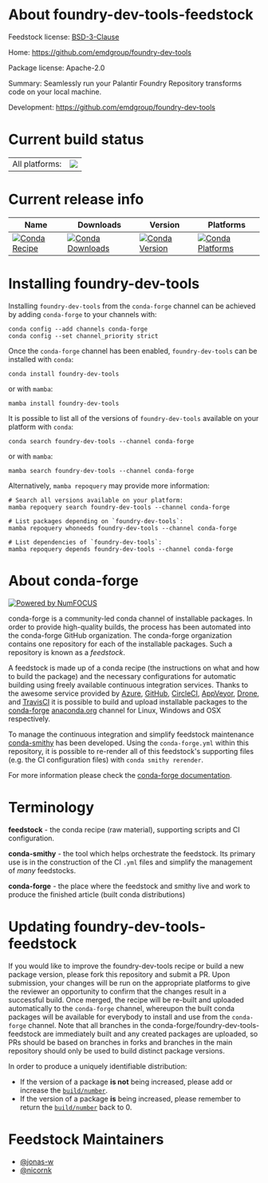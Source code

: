 About foundry-dev-tools-feedstock
=================================

Feedstock license: [BSD-3-Clause](https://github.com/conda-forge/foundry-dev-tools-feedstock/blob/main/LICENSE.txt)

Home: https://github.com/emdgroup/foundry-dev-tools

Package license: Apache-2.0

Summary: Seamlessly run your Palantir Foundry Repository transforms code on your local machine.

Development: https://github.com/emdgroup/foundry-dev-tools

Current build status
====================


<table><tr><td>All platforms:</td>
    <td>
      <a href="https://dev.azure.com/conda-forge/feedstock-builds/_build/latest?definitionId=18944&branchName=main">
        <img src="https://dev.azure.com/conda-forge/feedstock-builds/_apis/build/status/foundry-dev-tools-feedstock?branchName=main">
      </a>
    </td>
  </tr>
</table>

Current release info
====================

| Name | Downloads | Version | Platforms |
| --- | --- | --- | --- |
| [![Conda Recipe](https://img.shields.io/badge/recipe-foundry--dev--tools-green.svg)](https://anaconda.org/conda-forge/foundry-dev-tools) | [![Conda Downloads](https://img.shields.io/conda/dn/conda-forge/foundry-dev-tools.svg)](https://anaconda.org/conda-forge/foundry-dev-tools) | [![Conda Version](https://img.shields.io/conda/vn/conda-forge/foundry-dev-tools.svg)](https://anaconda.org/conda-forge/foundry-dev-tools) | [![Conda Platforms](https://img.shields.io/conda/pn/conda-forge/foundry-dev-tools.svg)](https://anaconda.org/conda-forge/foundry-dev-tools) |

Installing foundry-dev-tools
============================

Installing `foundry-dev-tools` from the `conda-forge` channel can be achieved by adding `conda-forge` to your channels with:

```
conda config --add channels conda-forge
conda config --set channel_priority strict
```

Once the `conda-forge` channel has been enabled, `foundry-dev-tools` can be installed with `conda`:

```
conda install foundry-dev-tools
```

or with `mamba`:

```
mamba install foundry-dev-tools
```

It is possible to list all of the versions of `foundry-dev-tools` available on your platform with `conda`:

```
conda search foundry-dev-tools --channel conda-forge
```

or with `mamba`:

```
mamba search foundry-dev-tools --channel conda-forge
```

Alternatively, `mamba repoquery` may provide more information:

```
# Search all versions available on your platform:
mamba repoquery search foundry-dev-tools --channel conda-forge

# List packages depending on `foundry-dev-tools`:
mamba repoquery whoneeds foundry-dev-tools --channel conda-forge

# List dependencies of `foundry-dev-tools`:
mamba repoquery depends foundry-dev-tools --channel conda-forge
```


About conda-forge
=================

[![Powered by
NumFOCUS](https://img.shields.io/badge/powered%20by-NumFOCUS-orange.svg?style=flat&colorA=E1523D&colorB=007D8A)](https://numfocus.org)

conda-forge is a community-led conda channel of installable packages.
In order to provide high-quality builds, the process has been automated into the
conda-forge GitHub organization. The conda-forge organization contains one repository
for each of the installable packages. Such a repository is known as a *feedstock*.

A feedstock is made up of a conda recipe (the instructions on what and how to build
the package) and the necessary configurations for automatic building using freely
available continuous integration services. Thanks to the awesome service provided by
[Azure](https://azure.microsoft.com/en-us/services/devops/), [GitHub](https://github.com/),
[CircleCI](https://circleci.com/), [AppVeyor](https://www.appveyor.com/),
[Drone](https://cloud.drone.io/welcome), and [TravisCI](https://travis-ci.com/)
it is possible to build and upload installable packages to the
[conda-forge](https://anaconda.org/conda-forge) [anaconda.org](https://anaconda.org/)
channel for Linux, Windows and OSX respectively.

To manage the continuous integration and simplify feedstock maintenance
[conda-smithy](https://github.com/conda-forge/conda-smithy) has been developed.
Using the ``conda-forge.yml`` within this repository, it is possible to re-render all of
this feedstock's supporting files (e.g. the CI configuration files) with ``conda smithy rerender``.

For more information please check the [conda-forge documentation](https://conda-forge.org/docs/).

Terminology
===========

**feedstock** - the conda recipe (raw material), supporting scripts and CI configuration.

**conda-smithy** - the tool which helps orchestrate the feedstock.
                   Its primary use is in the construction of the CI ``.yml`` files
                   and simplify the management of *many* feedstocks.

**conda-forge** - the place where the feedstock and smithy live and work to
                  produce the finished article (built conda distributions)


Updating foundry-dev-tools-feedstock
====================================

If you would like to improve the foundry-dev-tools recipe or build a new
package version, please fork this repository and submit a PR. Upon submission,
your changes will be run on the appropriate platforms to give the reviewer an
opportunity to confirm that the changes result in a successful build. Once
merged, the recipe will be re-built and uploaded automatically to the
`conda-forge` channel, whereupon the built conda packages will be available for
everybody to install and use from the `conda-forge` channel.
Note that all branches in the conda-forge/foundry-dev-tools-feedstock are
immediately built and any created packages are uploaded, so PRs should be based
on branches in forks and branches in the main repository should only be used to
build distinct package versions.

In order to produce a uniquely identifiable distribution:
 * If the version of a package **is not** being increased, please add or increase
   the [``build/number``](https://docs.conda.io/projects/conda-build/en/latest/resources/define-metadata.html#build-number-and-string).
 * If the version of a package **is** being increased, please remember to return
   the [``build/number``](https://docs.conda.io/projects/conda-build/en/latest/resources/define-metadata.html#build-number-and-string)
   back to 0.

Feedstock Maintainers
=====================

* [@jonas-w](https://github.com/jonas-w/)
* [@nicornk](https://github.com/nicornk/)

